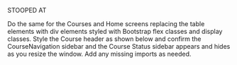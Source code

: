 STOOPED AT 

Do the same for the Courses and Home screens replacing the table elements with div elements styled with Bootstrap flex classes and display classes. Style the Course header as shown below and confirm the CourseNavigation sidebar and the Course Status sidebar appears and hides as you resize the window. Add any missing imports as needed.